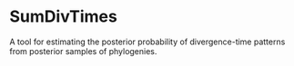 # SumDivTimes

A tool for estimating the posterior probability of divergence-time patterns from posterior samples of phylogenies.

